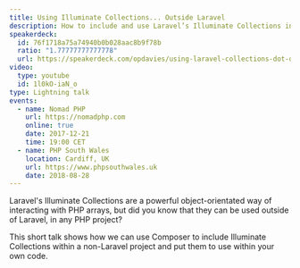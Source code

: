 ```yaml
---
title: Using Illuminate Collections... Outside Laravel
description: How to include and use Laravel’s Illuminate Collections in your non-Laravel PHP projects.
speakerdeck:
  id: 76f1718a75a74940b0b028aac8b9f78b
  ratio: "1.77777777777778"
  url: https://speakerdeck.com/opdavies/using-laravel-collections-dot-dot-dot-outside-laravel-php-south-wales-august-2018
video:
  type: youtube
  id: 1l0kO-iaN_o
type: Lightning talk
events:
  - name: Nomad PHP
    url: https://nomadphp.com
    online: true
    date: 2017-12-21
    time: 19:00 CET
  - name: PHP South Wales
    location: Cardiff, UK
    url: https://www.phpsouthwales.uk
    date: 2018-08-28
---
```


Laravel's Illuminate Collections are a powerful object-orientated way of interacting with PHP arrays, but did you know that they can be used outside of Laravel, in any PHP project?

This short talk shows how we can use Composer to include Illuminate Collections within a non-Laravel project and put them to use within your own code.
